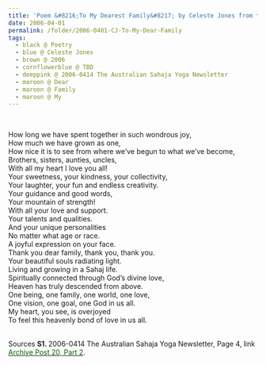 ```yaml
---
title: 'Poem &#8216;To My Dearest Family&#8217; by Celeste Jones from the 2006-0414 The Australian Sahaja Yoga Newsletter, Page 4'
date: 2006-04-01
permalink: /folder/2006-0401-CJ-To-My-Dear-Family
tags:
  - black @ Poetry
  - blue @ Celeste Jones
  - brown @ 2006
  - cornflowerblue @ TBD
  - deeppink @ 2006-0414 The Australian Sahaja Yoga Newsletter
  - maroon @ Dear
  - maroon @ Family
  - maroon @ My
---
```


<br>

<p>
How long we have spent together in such wondrous joy,<br>
How much we have grown as one,<br>
How nice it is to see from where we’ve begun to what we’ve become,<br>
Brothers, sisters, aunties, uncles,<br>
With all my heart I love you all!<br>
Your sweetness, your kindness, your collectivity,<br>
Your laughter, your fun and endless creativity.<br>
Your guidance and good words,<br>
Your mountain of strength!<br>
With all your love and support.<br>
Your talents and qualities.<br>
And your unique personalities<br>
No matter what age or race.<br>
A joyful expression on your face.<br>
Thank you dear family, thank you, thank you.<br>
Your beautiful souls radiating light.<br>
Living and growing in a Sahaj life.<br>
Spiritually connected through God’s divine love,<br>
Heaven has truly descended from above.<br>
One being, one family, one world, one love,<br>
One vision, one goal, one God in us all.<br>
My heart, you see, is overjoyed<br>
To feel this heavenly bond of love in us all.<br>
</p>

<br>

<wave-list>
<list-title color="DarkSeaGreen" width="40">Sources</list-title>
  <list-item color="BlanchedAlmond"  width="280"><b>S1. </b> 2006-0414 The Australian Sahaja Yoga Newsletter, Page 4, link <a href="https://seven-teams.github.io/archives/2024/0705"><font color="DarkGreen">Archive Post 20, Part 2</font></a>.</list-item>
</wave-list>